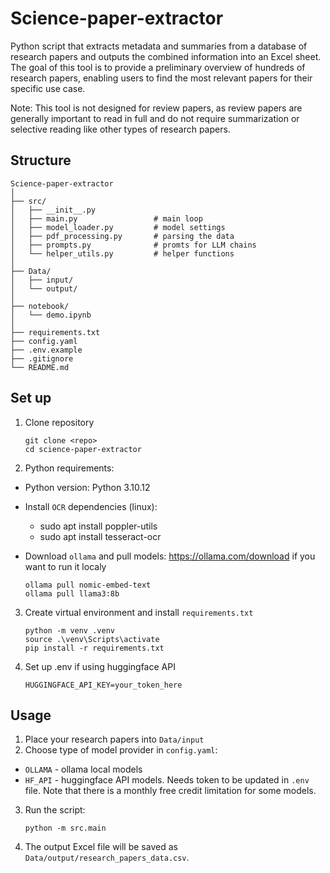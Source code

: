 # Science-paper-extractor

Python script that extracts metadata and summaries from a database of research papers and outputs the combined information into an Excel sheet. The goal of this tool is to provide a preliminary overview of hundreds of research papers, enabling users to find  the most relevant papers for their specific use case.

Note: This tool is not designed for review papers, as review papers are generally important to read in full and do not require summarization or selective reading like other types of research papers.

## Structure
```
Science-paper-extractor
│
├── src/
│   ├── __init__.py
│   ├── main.py                 # main loop
│   ├── model_loader.py         # model settings
│   ├── pdf_processing.py       # parsing the data
│   ├── prompts.py              # promts for LLM chains
│   └── helper_utils.py         # helper functions
│
├── Data/
│   ├── input/                  
│   └── output/                 
│
├── notebook/
│   └── demo.ipynb              
│
├── requirements.txt  
├── config.yaml             
├── .env.example     
├── .gitignore                 
└── README.md                                    
```
## Set up
1. Clone repository

    ```
    git clone <repo>
    cd science-paper-extractor
    ```

2. Python requirements:

- Python version: Python 3.10.12

- Install `OCR` dependencies (linux):
    - sudo apt install poppler-utils
    - sudo apt install tesseract-ocr

- Download `ollama` and pull models: https://ollama.com/download if you want to run it localy
    ```
    ollama pull nomic-embed-text  
    ollama pull llama3:8b
    ```

3. Create virtual environment and install `requirements.txt`

    ```
    python -m venv .venv
    source .\venv\Scripts\activate
    pip install -r requirements.txt
    ```

4. Set up .env if using huggingface API
    ```
    HUGGINGFACE_API_KEY=your_token_here
    ```

## Usage

1. Place your research papers into `Data/input`
2. Choose type of model provider in `config.yaml`:
- `OLLAMA` - ollama local models
- `HF_API` - huggingface API models. Needs token to be updated in `.env` file. Note that there is a monthly free credit limitation for some models.
3. Run the script:

    ```
    python -m src.main
    ```
4. The output Excel file will be saved as `Data/output/research_papers_data.csv`.